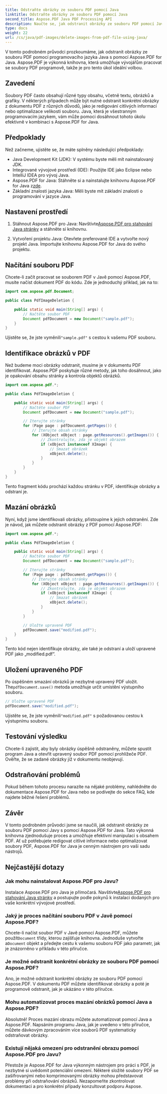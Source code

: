 ```yaml
---
title: Odstraňte obrázky ze souboru PDF pomocí Java
linktitle: Odstraňte obrázky ze souboru PDF pomocí Java
second_title: Aspose.PDF Java PDF Processing API
description: Naučte se, jak odstranit obrázky ze souboru PDF pomocí Java s Aspose.PDF for Java. Podrobný průvodce se zdrojovým kódem pro efektivní odstraňování obrázků v PDF.
type: docs
weight: 22
url: /cs/java/pdf-images/delete-images-from-pdf-file-using-java/
---
```


V tomto podrobném průvodci prozkoumáme, jak odstranit obrázky ze souboru PDF pomocí programovacího jazyka Java s pomocí Aspose.PDF for Java. Aspose.PDF je výkonná knihovna, která umožňuje vývojářům pracovat se soubory PDF programově, takže je pro tento úkol ideální volbou.

## Zavedení

Soubory PDF často obsahují různé typy obsahu, včetně textu, obrázků a grafiky. V některých případech může být nutné odstranit konkrétní obrázky z dokumentu PDF z různých důvodů, jako je redigování citlivých informací nebo optimalizace velikosti souboru. Java, která je všestranným programovacím jazykem, vám může pomoci dosáhnout tohoto úkolu efektivně v kombinaci s Aspose.PDF for Java.

## Předpoklady

Než začneme, ujistěte se, že máte splněny následující předpoklady:

- Java Development Kit (JDK): V systému byste měli mít nainstalovaný JDK.
- Integrované vývojové prostředí (IDE): Použijte IDE jako Eclipse nebo IntelliJ IDEA pro vývoj Java.
-  Aspose.PDF for Java: Stáhněte si a nainstalujte knihovnu Aspose.PDF for Java z[zde](https://downloads.aspose.com/pdf/java).
- Základní znalosti jazyka Java: Měli byste mít základní znalosti o programování v jazyce Java.

## Nastavení prostředí

1.  Stáhnout Aspose.PDF pro Java: Navštivte[Aspose.PDF pro stahování Java stránky](https://downloads.aspose.com/pdf/java) a stáhněte si knihovnu.

2. Vytvoření projektu Java: Otevřete preferované IDE a vytvořte nový projekt Java. Importujte knihovnu Aspose.PDF for Java do svého projektu.

## Načítání souboru PDF

Chcete-li začít pracovat se souborem PDF v Javě pomocí Aspose.PDF, musíte načíst dokument PDF do kódu. Zde je jednoduchý příklad, jak na to:

```java
import com.aspose.pdf.Document;

public class PdfImageDeletion {

    public static void main(String[] args) {
        // Načtěte soubor PDF
        Document pdfDocument = new Document("sample.pdf");
    }
}
```

 Ujistěte se, že jste vyměnili`"sample.pdf"` s cestou k vašemu PDF souboru.

## Identifikace obrázků v PDF

Než budeme moci obrázky odstranit, musíme je v dokumentu PDF identifikovat. Aspose.PDF poskytuje různé metody, jak toho dosáhnout, jako je opakování obsahu stránky a kontrola objektů obrázků.

```java
import com.aspose.pdf.*;

public class PdfImageDeletion {

    public static void main(String[] args) {
        // Načtěte soubor PDF
        Document pdfDocument = new Document("sample.pdf");

        // Iterujte stránky
        for (Page page : pdfDocument.getPages()) {
            // Iterujte obsah stránky
            for (XObject xObject : page.getResources().getImages()) {
                // Zkontrolujte, zda je objekt obrazem
                if (xObject instanceof XImage) {
                    // Smazat obrázek
                    xObject.delete();
                }
            }
        }
    }
}
```

Tento fragment kódu prochází každou stránku v PDF, identifikuje obrázky a odstraní je.

## Mazání obrázků

Nyní, když jsme identifikovali obrázky, přistoupíme k jejich odstranění. Zde je návod, jak můžete odstranit obrázky z PDF pomocí Aspose.PDF:

```java
import com.aspose.pdf.*;

public class PdfImageDeletion {

    public static void main(String[] args) {
        // Načtěte soubor PDF
        Document pdfDocument = new Document("sample.pdf");

        // Iterujte stránky
        for (Page page : pdfDocument.getPages()) {
            // Iterujte obsah stránky
            for (XObject xObject : page.getResources().getImages()) {
                // Zkontrolujte, zda je objekt obrazem
                if (xObject instanceof XImage) {
                    // Smazat obrázek
                    xObject.delete();
                }
            }
        }

        // Uložte upravené PDF
        pdfDocument.save("modified.pdf");
    }
}
```

Tento kód nejen identifikuje obrázky, ale také je odstraní a uloží upravené PDF jako „modified.pdf“.

## Uložení upraveného PDF

Po úspěšném smazání obrázků je nezbytné upravený PDF uložit. The`pdfDocument.save()` metoda umožňuje určit umístění výstupního souboru.

```java
// Uložte upravené PDF
pdfDocument.save("modified.pdf");
```

 Ujistěte se, že jste vyměnili`"modified.pdf"` s požadovanou cestou k výstupnímu souboru.

## Testování výsledku

Chcete-li zajistit, aby byly obrázky úspěšně odstraněny, můžete spustit program Java a otevřít upravený soubor PDF pomocí prohlížeče PDF. Ověřte, že se zadané obrázky již v dokumentu neobjevují.

## Odstraňování problémů

Pokud během tohoto procesu narazíte na nějaké problémy, nahlédněte do dokumentace Aspose.PDF for Java nebo se podívejte do sekce FAQ, kde najdete běžné řešení problémů.

## Závěr

V tomto podrobném průvodci jsme se naučili, jak odstranit obrázky ze souboru PDF pomocí Javy s pomocí Aspose.PDF for Java. Tato výkonná knihovna zjednodušuje proces a umožňuje efektivní manipulaci s obsahem PDF. Ať už potřebujete redigovat citlivé informace nebo optimalizovat soubory PDF, Aspose.PDF for Java je cenným nástrojem pro vaši sadu nástrojů.

## Nejčastější dotazy

### Jak mohu nainstalovat Aspose.PDF pro Javu?

 Instalace Aspose.PDF pro Java je přímočará. Navštivte[Aspose.PDF pro stahování Java stránky](https://releases.aspose.com/pdf/java/) a postupujte podle pokynů k instalaci dodaných pro vaše konkrétní vývojové prostředí.

### Jaký je proces načítání souboru PDF v Javě pomocí Aspose.PDF?

 Chcete-li načíst soubor PDF v Javě pomocí Aspose.PDF, můžete použít`Document` třídy, kterou zajišťuje knihovna. Jednoduše vytvořte a`Document` objekt a předejte cestu k vašemu souboru PDF jako parametr, jak je znázorněno v příkladu v této příručce.

### Je možné odstranit konkrétní obrázky ze souboru PDF pomocí Aspose.PDF?

Ano, je možné odstranit konkrétní obrázky ze souboru PDF pomocí Aspose.PDF. V dokumentu PDF můžete identifikovat obrázky a poté je programově odstranit, jak je ukázáno v této příručce.

### Mohu automatizovat proces mazání obrázků pomocí Java a Aspose.PDF?

Absolutně! Proces mazání obrazu můžete automatizovat pomocí Java a Aspose.PDF. Napsáním programu Java, jak je uvedeno v této příručce, můžete dávkovým zpracováním více souborů PDF systematicky odstraňovat obrázky.

### Existují nějaká omezení pro odstranění obrazu pomocí Aspose.PDF pro Javu?

Přestože je Aspose.PDF for Java výkonným nástrojem pro práci s PDF, je nezbytné si uvědomit potenciální omezení. Některé složité soubory PDF se zašifrovanými nebo komprimovanými obrázky mohou představovat problémy při odstraňování obrázků. Nezapomeňte zkontrolovat dokumentaci a pro konkrétní případy konzultovat podporu Aspose.